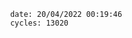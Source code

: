 

                date: 20/04/2022 00:19:46
                cycles: 13020

                         